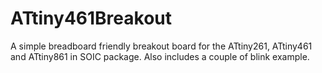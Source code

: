 # ATtiny461Breakout
A simple breadboard friendly breakout board for the ATtiny261, ATtiny461 and ATtiny861 in SOIC package. Also includes a couple of blink example.
